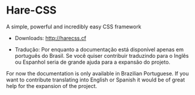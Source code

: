 # Hare-CSS
 A simple, powerful and incredibly easy CSS framework

- Downloads: http://harecss.cf

- Tradução:
Por enquanto a documentação está disponível apenas em português do Brasil. Se você quiser contribuir traduzindo para o Inglês ou Espanhol seria de grande ajuda para a expansão do projeto.

For now the documentation is only available in Brazilian Portuguese. If you want to contribute translating into English or Spanish it would be of great help for the expansion of the project.
